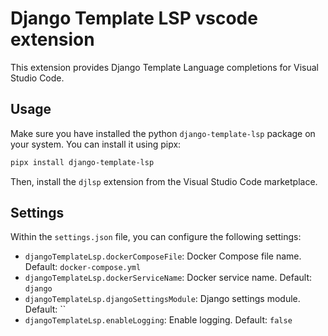 # Django Template LSP vscode extension

This extension provides Django Template Language completions for Visual Studio Code.

## Usage

Make sure you have installed the python `django-template-lsp` package on your system. You can install it using pipx:

```bash
pipx install django-template-lsp
```

Then, install the `djlsp` extension from the Visual Studio Code marketplace.


## Settings

Within the `settings.json` file, you can configure the following settings:
- `djangoTemplateLsp.dockerComposeFile`: Docker Compose file name. Default: `docker-compose.yml`
- `djangoTemplateLsp.dockerServiceName`: Docker service name. Default: `django`
- `djangoTemplateLsp.djangoSettingsModule`: Django settings module. Default: ``
- `djangoTemplateLsp.enableLogging`: Enable logging. Default: `false`

